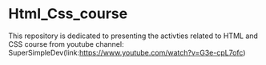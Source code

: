 # Html_Css_course
This repository is dedicated to presenting the activties related to HTML and CSS course from youtube channel: SuperSimpleDev(link:https://www.youtube.com/watch?v=G3e-cpL7ofc)

